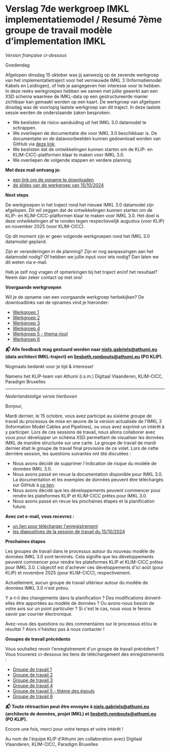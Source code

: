 # Verslag 7de werkgroep IMKL implementatiemodel /  Resumé 7ème groupe de travail modèle d’implementation IMKL

_Version française ci-dessous_

Goedendag

Afgelopen dinsdag 15 oktober was jij aanwezig op de zevende werkgroep van het implementatietraject voor het vernieuwde IMKL 3 (Informatiemodel Kabels en Leidingen), of heb je aangegeven hier interesse voor te hebben. In deze reeks werkgroepen hebben we samen met jullie gewerkt aan een XSD schema waarmee de IMKL-data op een gestructureerde manier zichtbaar kan gemaakt worden op een kaart. De werkgroep van afgelopen dinsdag was de voorlopig laatste werkgroep van dit traject. In deze laatste sessie werden de onderstaande zaken besproken:

- We beslisten de risico-aanduiding uit het IMKL 3.0 datamodel te schrappen.
- We overliepen de documentatie die voor IMKL 3.0 beschikbaar is. De documentatie en de datavoorbeelden kunnen gedownload worden van GitHub via [deze link](https://github.com/belgif/ICEGthema-imkl/tree/935806428553de0149065cfc940347e89a7ccdff/implementation).
- We beslisten dat de ontwikkelingen kunnen starten om de KLIP- en KLIM-CICC-platformen klaar te maken voor IMKL 3.0. 
- We overliepen de volgende stappen en verdere planning.

**Met deze mail ontvang je:**

- [een link om de opname te downloaden](https://we.tl/t-lhXAUY17Ma)
- [de slides van de werkgroep van 15/10/2024](https://github.com/belgif/ICEGthema-imkl/blob/16938368f7f38401733be349ad9208f3c0768ad4/presentations/IMKL%20update%203.0%20-%20Werkgroep%207%20-%2020241015.pdf)

**Next steps**

De werkgroepen in het traject rond het nieuwe IMKL 3.0 datamodel zijn afgelopen. Dit wil zeggen dat de ontwikkelingen kunnen starten om de KLIP- en KLIM-CICC-platformen klaar te maken voor IMKL 3.0. Het doel is deze ontwikkelingen af te ronden tegen respectievelijk augustus (voor KLIP) en november 2025 (voor KLIM-CICC).

Op dit moment zijn er geen volgende werkgroepen rond het IMKL 3.0 datamodel gepland.

Zijn er veranderingen in de planning? Zijn er nog aanpassingen aan het datamodel nodig? Of hebben we jullie input voor iets nodig? Dan laten we dit weten via e-mail.

Heb je zelf nog vragen of opmerkingen bij het traject en/of het resultaat? Neem dan zeker contact op met ons!

**Voorgaande werkgroepen**

Wil je de opname van een voorgaande werkgroep herbekijken? De downloadlinks van de opnames vind je hieronder:

- [Werkgroep 1](https://we.tl/t-L61i4F93yw)
- [Werkgroep 2](https://we.tl/t-V1720Rvybh)
- [Werkgroep 3](https://we.tl/t-2eCOCu4JbX)
- [Werkgroep 4](https://we.tl/t-3emlLuzaU1?utm_campaign=TRN_TDL_05&utm_source=sendgrid&utm_medium=email&trk=TRN_TDL_05)
- [Werkgroep 5 - thema riool](https://digitaalvlaanderen.wetransfer.com/downloads/4e73884575981d73f01a3d8b7e6c3e1020240625193411/9eb232)
- [Werkgroep 6](https://we.tl/t-jrp2RXYh3B)

**📬 Alle feedback mag gestuurd worden naar niels.gabriels@athumi.eu (data architect IMKL-traject) en liesbeth.rombouts@athumi.eu (PO KLIP).**

Nogmaals bedankt voor je tijd & interesse!

Namens
het KLIP-team van Athumi (i.s.m.) Digitaal Vlaanderen, KLIM-CICC, Paradigm Bruxelles


___
_Nederlandstalige versie hierboven_

Bonjour,

Mardi dernier, le 15 octobre, vous avez participé au sixième groupe de travail du processus de mise en œuvre de la version actualisée de l'IMKL 3 (Information Model Cables and Pipelines), ou vous avez exprimé un intérêt à y participer. Lors de ces sessions de travail, nous allons collaborer avec vous pour développer un schéma XSD permettant de visualiser les données IMKL de manière structurée sur une carte. Le groupe de travail de mardi dernier était le groupe de travail final provisoire de ce volet. Lors de cette dernière session, les questions suivantes ont été discutées :

- Nous avons décidé de supprimer l'indication de risque du modèle de données IMKL 3.0.
- Nous avons passé en revue la documentation disponible pour IMKL 3.0. La documentation et les exemples de données peuvent être téléchargés sur GitHub à [ce lien](https://github.com/belgif/ICEGthema-imkl/tree/935806428553de0149065cfc940347e89a7ccdff/implementation).
- Nous avons décidé que les développements peuvent commencer pour rendre les plateformes KLIP et KLIM-CICC prêtes pour IMKL 3.0.
- Nous avons passé en revue les prochaines étapes et la planification future.

**Avec cet e-mail, vous recevrez :**

- [un lien pour télécharger l'enregistrement](https://we.tl/t-lhXAUY17Ma)
- [les diapositives de la session de travail du 15/10/2024](https://github.com/belgif/ICEGthema-imkl/blob/16938368f7f38401733be349ad9208f3c0768ad4/presentations/IMKL%20update%203.0%20-%20Werkgroep%207%20-%2020241015.pdf)

**Prochaines étapes**

Les groupes de travail dans le processus autour du nouveau modèle de données IMKL 3.0 sont terminés. Cela signifie que les développements peuvent commencer pour rendre les plateformes KLIP et KLIM-CICC prêtes pour IMKL 3.0. L'objectif est d'achever ces développements d'ici août (pour KLIP) et novembre 2025 (pour KLIM-CICC), respectivement.

Actuellement, aucun groupe de travail ultérieur autour du modèle de données IMKL 3.0 n'est prévu.

Y a-t-il des changements dans la planification ? Des modifications doivent-elles être apportées au modèle de données ? Ou avons-nous besoin de votre avis sur un point particulier ? Si c'est le cas, nous vous le ferons savoir par courrier électronique.

Avez-vous des questions ou des commentaires sur le processus et/ou le résultat ? Alors n'hésitez pas à nous contacter !

**Groupes de travail précédents**

Vous souhaitez revoir l'enregistrement d'un groupe de travail précédent ? Vous trouverez ci-dessous les liens de téléchargement des enregistrements :

- [Groupe de travail 1](https://we.tl/t-L61i4F93yw)
- [Groupe de travail 2](https://we.tl/t-V1720Rvybh)
- [Groupe de travail 3](https://we.tl/t-2eCOCu4JbX)
- [Groupe de travail 4](https://we.tl/t-3emlLuzaU1?utm_campaign=TRN_TDL_05&utm_source=sendgrid&utm_medium=email&trk=TRN_TDL_05)
- [Groupe de travail 5 - thème des égouts](https://digitaalvlaanderen.wetransfer.com/downloads/4e73884575981d73f01a3d8b7e6c3e1020240625193411/9eb232)
- [Groupe de travail 6](https://we.tl/t-jrp2RXYh3B)

**📬 Toute rétroaction peut être envoyée à niels.gabriels@athumi.eu (architecte de données, projet IMKL) et liesbeth.rombouts@athumi.eu (PO KLIP).**

Encore une fois, merci pour votre temps et votre intérêt !

Au nom de l'équipe KLIP d'Athumi (en collaboration avec) Digitaal Vlaanderen, KLIM-CICC, Paradigm Bruxelles

